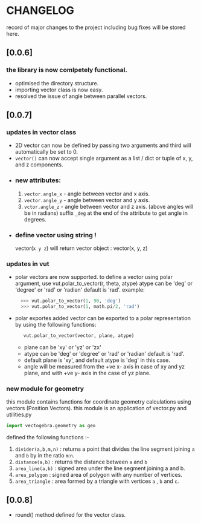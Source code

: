 # CHANGELOG

record of major changes to the project including bug fixes will be stored here.

## [0.0.6]

### the library is now comlpetely functional.

- optimised the directory structure.
- importing vector class is now easy.
- resolved the issue of angle between parallel vectors.

## [0.0.7]

### updates in vector class

- 2D vector can now be defined by passing two arguments and third will automatically be set to 0.
- `vector()` can now accept single argument as a list / dict or tuple of x, y, and z components.
- ### new attributes:
  1. `vector.angle_x` - angle between vector and x axis.
  2. `vector.angle_y` - angle between vector and y axis.
  3. `vctor.angle_z` - angle between vector and z axis.
     (above angles will be in radians) suffix `_deg` at the end of the attribute to get angle in degrees.
- ### define vector using string !
  vector(`x y z`) will return vector object : vector(x, y, z)

### updates in vut

- polar vectors are now supported.
  to define a vector using polar argument, use vut.polar_to_vector(r, theta, atype)
  atype can be 'deg' or 'degree' or 'rad' or 'radian' default is 'rad'. example:
  ```python
    >>> vut.polar_to_vector(1, 90, 'deg')
    >>> vut.polar_to_vector(1, math.pi/2, 'rad')
  ```
- polar exportes added
  vector can be exported to a polar representation by using the following functions:
  ```python
     vut.polar_to_vector(vector, plane, atype)
  ```
  - plane can be 'xy' or 'yz' or 'zx'
  - atype can be 'deg' or 'degree' or 'rad' or 'radian' default is 'rad'.
  - default plane is 'xy', and default atype is 'deg' in this case.
  - angle will be measured from the +ve x- axis in case of xy and yz plane, and with +ve y- axis in the case of yz plane.

### new module for geometry

this module contains functions for coordinate geometry calculations using vectors (Position Vectors).
this module is an application of vector.py and utilities.py

```python
import vectogebra.geometry as geo
```

defined the following functions :-

1. `divider(a,b,m,n)` : returns a point that divides the line segment joining `a` and `b` by in the ratio `m`:`n`.
2. `distance(a,b)` : returns the distance between `a` and `b`
3. `area_line(a,b)` : signed area under the line segment joining a and b.
4. `area_polygon` : signed area of polygon with any number of vertices.
5. `area_triangle` : area formed by a triangle with vertices `a` , `b` and `c`.

## [0.0.8]

- round() method defined for the vector class.
